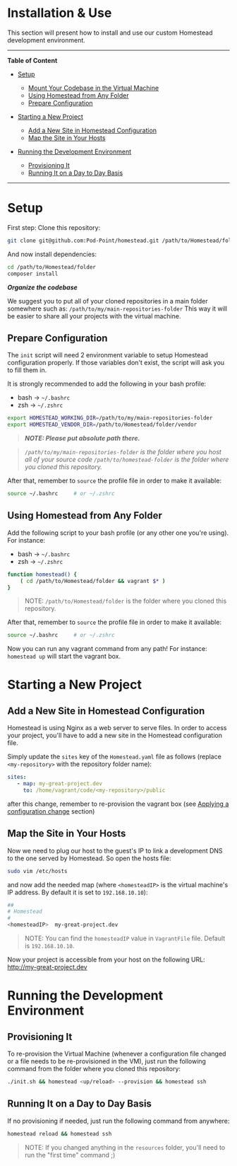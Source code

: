 # Installation & Use
This section will present how to install and use our custom Homestead development environment. 

***

**Table of Content**

* [Setup](#setup)
  * [Mount Your Codebase in the Virtual Machine](#setup--mount-the-codebase)
  * [Using Homestead from Any Folder](#setup--using-homestead-from-anywhere)
  * [Prepare Configuration](#setup--prepare-configuration)

* [Starting a New Project](#starting-a-new-project)
  * [Add a New Site in Homestead Configuration](#starting-a-new-project--add-a-new-site-in-homestead)
  * [Map the Site in Your Hosts](#starting-a-new-project--map-the-site-in-hosts)

* [Running the Development Environment](#running-the-development-environment)
  * [Provisioning It](#running-the-development-environment--provisioning-the-development-environment)
  * [Running It on a Day to Day Basis](#running-the-development-environment--running-the-development-environment-day-to-day)

***

<a id="setup"></a>
# Setup

First step: Clone this repository:
```bash
git clone git@github.com:Pod-Point/homestead.git /path/to/Homestead/folder
```

And now install dependencies:
```bash
cd /path/to/Homestead/folder
composer install 
```

***Organize the codebase***
 
We suggest you to put all of your cloned repositories in a main folder somewhere such as: `/path/to/my/main-repositories-folder`
This way it will be easier to share all your projects with the virtual machine.

<a id="setup--prepare-configuration"></a>
## Prepare Configuration

The `init` script will need 2 environment variable to setup Homestead configuration properly. If those variables don't
exist, the script will ask you to fill them in.

It is strongly recommended to add the following in your bash profile:

* bash -> `~/.bashrc`
* zsh -> `~/.zshrc`

```bash
export HOMESTEAD_WORKING_DIR=/path/to/my/main-repositories-folder
export HOMESTEAD_VENDOR_DIR=/path/to/Homestead/folder/vendor
```

> ***NOTE: Please put absolute path there.***

> *`/path/to/my/main-repositories-folder` is the folder where you host all of your source code
`/path/to/homestead-folder` is the folder where you cloned this repository.*

After that, remember to `source` the profile file in order to make it available:

```bash
source ~/.bashrc     # or ~/.zshrc
```

<a id="setup--using-homestead-from-anywhere"></a>
## Using Homestead from Any Folder

Add the following script to your bash profile (or any other one you're using). For instance:

* bash -> `~/.bashrc`
* zsh -> `~/.zshrc`


```bash
function homestead() {
    ( cd /path/to/Homestead/folder && vagrant $* )
}
```

> NOTE: `/path/to/Homestead/folder` is the folder where you cloned this repository.

After that, remember to `source` the profile file in order to make it available:

```bash
source ~/.bashrc     # or ~/.zshrc
```

Now you can run any vagrant command from any path! For instance: `homestead up` will start the vagrant box.

<a id="starting-a-new-project"></a>
# Starting a New Project

<a id="starting-a-new-project--add-a-new-site-in-homestead"></a>
## Add a New Site in Homestead Configuration

Homestead is using Nginx as a web server to serve files. In order to access your project, you'll have to add a new site in the Homestead configuration file.

Simply update the `sites` key of the `Homestead.yaml` file as follows (replace `<my-repository>` with the repository folder name):

 ```yaml
sites:
    - map: my-great-project.dev
      to: /home/vagrant/code/<my-repository>/public
```

after this change, remember to re-provision the vagrant box (see [Applying a configuration change](#box-provisioning) section) 

<a id="starting-a-new-project--map-the-site-in-hosts"></a>
## Map the Site in Your Hosts

Now we need to plug our host to the guest's IP to link a development DNS to the one served by Homestead.
So open the hosts file:

```bash
sudo vim /etc/hosts
```

and now add the needed map (where `<homesteadIP>` is the virtual machine's IP address. By default it is set to `192.168.10.10`):

```bash
##
# Homestead
#
<homesteadIP>  my-great-project.dev
```

> NOTE: You can find the `homesteadIP` value in `VagrantFile` file. Default is `192.168.10.10`.

Now your project is accessible from your host on the following URL: http://my-great-project.dev

<a id="running-the-development-environment"></a>
# Running the Development Environment

<a id="running-the-development-environment--provisioning-the-development-environment"></a>
## Provisioning It 

To re-provision the Virtual Machine (whenever a configuration file changed or a file needs to be re-provisioned in the VM),
just run the following command from the folder where you cloned this repository:

```bash
./init.sh && homestead <up/reload> --provision && homestead ssh
```

<a id="running-the-development-environment--running-the-development-environment-day-to-day"></a>
## Running It on a Day to Day Basis

If no provisioning if needed, just run the following command from anywhere:

```bash
homestead reload && homestead ssh
```
 
 > NOTE: If you changed anything in the `resources` folder, you'll need to run the "first time" command ;)
